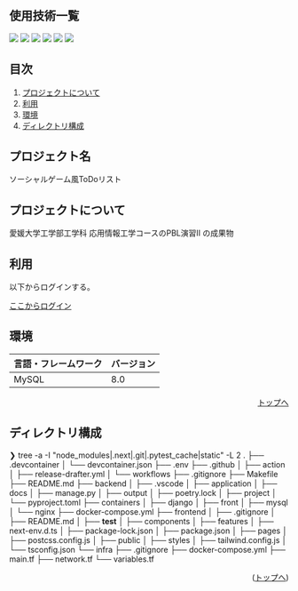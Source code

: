 <div id="top"></div>

## 使用技術一覧

<!-- シールド一覧 -->
<p style="display: inline">
    <img src="https://img.shields.io/badge/html5-%23E34F26.svg?style=for-the-badge&logo=html5&logoColor=white"> 
    <img src="https://img.shields.io/badge/css3-%231572B6.svg?style=for-the-badge&logo=css3&logoColor=white"> 
    <img src="https://img.shields.io/badge/javascript-%23323330.svg?style=for-the-badge&logo=javascript&logoColor=%23F7DF1"> 
    <img src="https://img.shields.io/badge/bootstrap-%238511FA.svg?style=for-the-badge&logo=bootstrap&logoColor=white"> 
    <img src="https://img.shields.io/badge/php-%23777BB4.svg?style=for-the-badge&logo=php&logoColor=white"> 
    <img src="https://img.shields.io/badge/-MySQL-4479A1.svg?logo=mysql&style=for-the-badge&logoColor=white">
</p>


## 目次

1. [プロジェクトについて](#プロジェクトについて)
2. [利用](#利用)
3. [環境](#環境)
4. [ディレクトリ構成](#ディレクトリ構成)
<!-- 5. [開発環境構築](#開発環境構築) -->


<!-- プロジェクト名を記載 -->

## プロジェクト名

ソーシャルゲーム風ToDoリスト

<!-- プロジェクトについて -->

## プロジェクトについて

愛媛大学工学部工学科 応用情報工学コースのPBL演習Ⅱ の成果物

## 利用

以下からログインする。

<a href="https://sshg.cs.ehime-u.ac.jp/~j431miyo/pbl2/login/login.html">ここからログイン</a>

## 環境

<!-- 言語、フレームワーク、ミドルウェア、インフラの一覧とバージョンを記載 -->

| 言語・フレームワーク  | バージョン |
| --------------------- | ---------- |
| MySQL                 | 8.0        |

<!--
その他のパッケージのバージョンは pyproject.toml と package.json を参照してください
-->
<p align="right"><a href="#top">トップへ</a></p>

## ディレクトリ構成

<!-- Treeコマンドを使ってディレクトリ構成を記載 -->

❯ tree -a -I "node_modules|.next|.git|.pytest_cache|static" -L 2
.
├── .devcontainer
│   └── devcontainer.json
├── .env
├── .github
│   ├── action
│   ├── release-drafter.yml
│   └── workflows
├── .gitignore
├── Makefile
├── README.md
├── backend
│   ├── .vscode
│   ├── application
│   ├── docs
│   ├── manage.py
│   ├── output
│   ├── poetry.lock
│   ├── project
│   └── pyproject.toml
├── containers
│   ├── django
│   ├── front
│   ├── mysql
│   └── nginx
├── docker-compose.yml
├── frontend
│   ├── .gitignore
│   ├── README.md
│   ├── __test__
│   ├── components
│   ├── features
│   ├── next-env.d.ts
│   ├── package-lock.json
│   ├── package.json
│   ├── pages
│   ├── postcss.config.js
│   ├── public
│   ├── styles
│   ├── tailwind.config.js
│   └── tsconfig.json
└── infra
    ├── .gitignore
    ├── docker-compose.yml
    ├── main.tf
    ├── network.tf
    └── variables.tf

<p align="right">(<a href="#top">トップへ</a>)</p>

<!-- ## 開発環境構築 -->

<!-- コンテナの作成方法、パッケージのインストール方法など、開発環境構築に必要な情報を記載 -->

